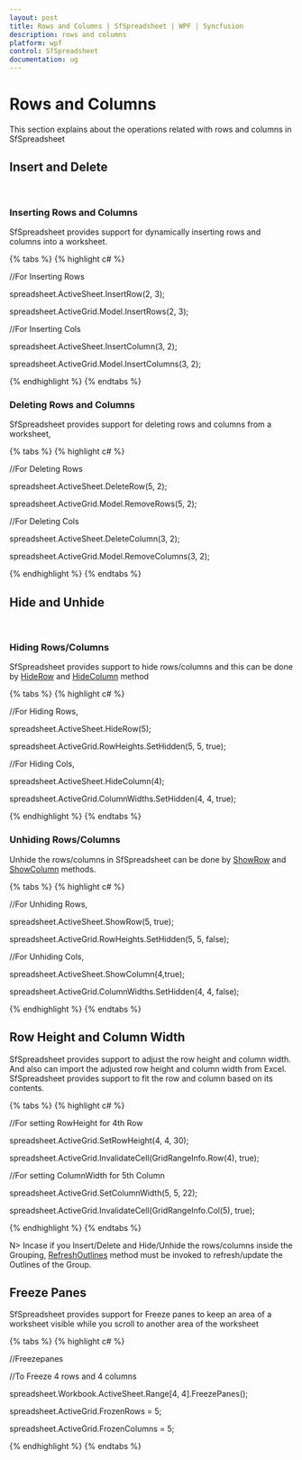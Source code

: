```yaml
---
layout: post
title: Rows and Columns | SfSpreadsheet | WPF | Syncfusion
description: rows and columns
platform: wpf
control: SfSpreadsheet
documentation: ug
---
```


# Rows and Columns
This section explains about the operations related with rows and columns in SfSpreadsheet
<br/>

## Insert and Delete
<br/>

### Inserting Rows and Columns

SfSpreadsheet provides support for dynamically inserting rows and columns into a worksheet. 

{% tabs %}
{% highlight c# %}

//For Inserting Rows

 spreadsheet.ActiveSheet.InsertRow(2, 3);

 spreadsheet.ActiveGrid.Model.InsertRows(2, 3);

//For Inserting Cols

 spreadsheet.ActiveSheet.InsertColumn(3, 2);

 spreadsheet.ActiveGrid.Model.InsertColumns(3, 2);

{% endhighlight %}
{% endtabs %}
<br/>

### Deleting Rows and Columns

SfSpreadsheet provides support for deleting rows and columns from a worksheet,

{% tabs %}
{% highlight c# %}

//For Deleting Rows

 spreadsheet.ActiveSheet.DeleteRow(5, 2);

 spreadsheet.ActiveGrid.Model.RemoveRows(5, 2);

//For Deleting Cols

 spreadsheet.ActiveSheet.DeleteColumn(3, 2);

 spreadsheet.ActiveGrid.Model.RemoveColumns(3, 2);

{% endhighlight %}
{% endtabs %}
<br/>

## Hide and Unhide
<br/>

### Hiding Rows/Columns

SfSpreadsheet provides support to hide rows/columns and this can be done by [HideRow](http://help.syncfusion.com/cr/cref_files/wpf/xlsio/Syncfusion.XlsIO.Base~Syncfusion.XlsIO.IWorksheet~HideRow.html) and [HideColumn](http://help.syncfusion.com/cr/cref_files/wpf/xlsio/Syncfusion.XlsIO.Base~Syncfusion.XlsIO.IWorksheet~HideColumn.html) method

{% tabs %}
{% highlight c# %}

//For Hiding Rows,

 spreadsheet.ActiveSheet.HideRow(5);

 spreadsheet.ActiveGrid.RowHeights.SetHidden(5, 5, true);

//For Hiding Cols,

 spreadsheet.ActiveSheet.HideColumn(4);

 spreadsheet.ActiveGrid.ColumnWidths.SetHidden(4, 4, true);

{% endhighlight %}
{% endtabs %}
<br/>

### Unhiding Rows/Columns

Unhide the rows/columns in SfSpreadsheet can be done by [ShowRow](http://help.syncfusion.com/cr/cref_files/wpf/xlsio/Syncfusion.XlsIO.Base~Syncfusion.XlsIO.IWorksheet~ShowRow.html) and [ShowColumn](http://help.syncfusion.com/cr/cref_files/wpf/xlsio/Syncfusion.XlsIO.Base~Syncfusion.XlsIO.IWorksheet~ShowColumn.html) methods.

{% tabs %}
{% highlight c# %}

//For Unhiding Rows,

 spreadsheet.ActiveSheet.ShowRow(5, true);

 spreadsheet.ActiveGrid.RowHeights.SetHidden(5, 5, false);

//For Unhiding Cols,

 spreadsheet.ActiveSheet.ShowColumn(4,true);

 spreadsheet.ActiveGrid.ColumnWidths.SetHidden(4, 4, false);

{% endhighlight %}
{% endtabs %}
<br/>

## Row Height and Column Width

SfSpreadsheet provides support to adjust the row height and column width. And also can import the adjusted row height and column width from Excel. SfSpreadsheet provides support to fit the row and column based on its contents.

{% tabs %}
{% highlight c# %}

//For setting RowHeight for 4th Row

 spreadsheet.ActiveGrid.SetRowHeight(4, 4, 30);

 spreadsheet.ActiveGrid.InvalidateCell(GridRangeInfo.Row(4), true);

//For setting ColumnWidth for 5th Column

 spreadsheet.ActiveGrid.SetColumnWidth(5, 5, 22);

 spreadsheet.ActiveGrid.InvalidateCell(GridRangeInfo.Col(5), true);

{% endhighlight %}
{% endtabs %}
<br/>

N> Incase if you Insert/Delete and Hide/Unhide the rows/columns inside the Grouping, [RefreshOutlines](http://help.syncfusion.com/cr/cref_files/wpf/sfspreadsheet/Syncfusion.SfSpreadsheet.WPF~Syncfusion.UI.Xaml.Spreadsheet.SfSpreadsheet~RefreshOutlines.html) method must be invoked to refresh/update the Outlines of the Group.	

## Freeze Panes

SfSpreadsheet provides support for Freeze panes to keep an area of a worksheet visible while you scroll to another area of the worksheet

{% tabs %}
{% highlight c# %}

//Freezepanes

//To Freeze 4 rows and 4 columns

 spreadsheet.Workbook.ActiveSheet.Range[4, 4].FreezePanes();

 spreadsheet.ActiveGrid.FrozenRows = 5;

 spreadsheet.ActiveGrid.FrozenColumns = 5;

{% endhighlight %}
{% endtabs %}

